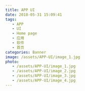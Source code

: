 ```yaml
---
title: APP UI
date: 2018-05-31 15:09:41
tags:
   - APP
   - UI
   - Home page
   - 应用
   - 软件
   - 首页
categories: Banner
image: /assets/APP-UI/image_1.jpg
photo:
   - /assets/APP-UI/image_1.jpg
   - /assets/APP-UI/image_2.jpg
   - /assets/APP-UI/image_3.jpg
   - /assets/APP-UI/image_4.jpg
---
```

